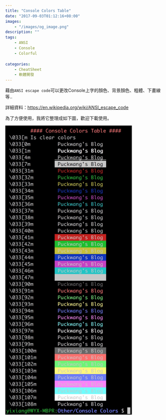 ```yaml
---
title: "Console Colors Table"
date: "2017-09-03T01:12:16+08:00"
images:
    - "/images/og_image.png"
description: ""
tags: 
    - ANSI
    - Console
    - Colorful
    
categories: 
    - CheatSheet
    - 軟體開發
---
```


藉由`ANSI escape code`可以更改Console上字的顏色、背景顏色、粗體、下畫線等..

<!--more-->

詳細資料：https://en.wikipedia.org/wiki/ANSI_escape_code

為了方便使用，我將它整理成如下圖，歡迎下載使用。

<img src="/images/2017/2017_09_03_ansi_escape_code_color_1.jpg"  alt="Hero Card Demo Image" width="400">
